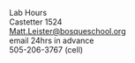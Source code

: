 Lab Hours<br>
Castetter 1524<br>
Matt.Leister@bosqueschool.org<br>
email 24hrs in advance<br>
505-206-3767 (cell)

